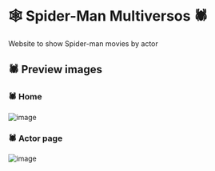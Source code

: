 # 🕸️ Spider-Man Multiversos 🕷️
Website to show Spider-man movies by actor

## 🕷️ Preview images
### 🕷 Home
![image](https://user-images.githubusercontent.com/84870393/169674741-59da1b30-7f5b-4b30-83a2-1a46f1665546.png)

### 🕷 Actor page
![image](https://user-images.githubusercontent.com/84870393/169674840-b7bbc8da-b33c-45f0-9eae-6118ce671445.png)

